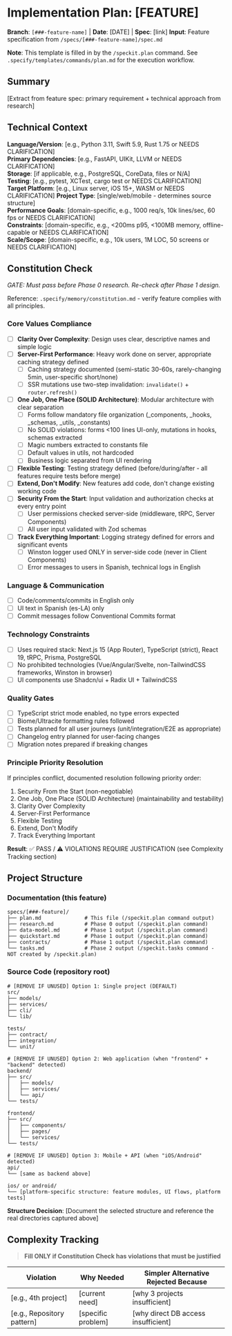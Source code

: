 # Implementation Plan: [FEATURE]

**Branch**: `[###-feature-name]` | **Date**: [DATE] | **Spec**: [link]
**Input**: Feature specification from `/specs/[###-feature-name]/spec.md`

**Note**: This template is filled in by the `/speckit.plan` command. See `.specify/templates/commands/plan.md` for the execution workflow.

## Summary

[Extract from feature spec: primary requirement + technical approach from research]

## Technical Context

<!--
  ACTION REQUIRED: Replace the content in this section with the technical details
  for the project. The structure here is presented in advisory capacity to guide
  the iteration process.
-->

**Language/Version**: [e.g., Python 3.11, Swift 5.9, Rust 1.75 or NEEDS CLARIFICATION]  
**Primary Dependencies**: [e.g., FastAPI, UIKit, LLVM or NEEDS CLARIFICATION]  
**Storage**: [if applicable, e.g., PostgreSQL, CoreData, files or N/A]  
**Testing**: [e.g., pytest, XCTest, cargo test or NEEDS CLARIFICATION]  
**Target Platform**: [e.g., Linux server, iOS 15+, WASM or NEEDS CLARIFICATION]
**Project Type**: [single/web/mobile - determines source structure]  
**Performance Goals**: [domain-specific, e.g., 1000 req/s, 10k lines/sec, 60 fps or NEEDS CLARIFICATION]  
**Constraints**: [domain-specific, e.g., <200ms p95, <100MB memory, offline-capable or NEEDS CLARIFICATION]  
**Scale/Scope**: [domain-specific, e.g., 10k users, 1M LOC, 50 screens or NEEDS CLARIFICATION]

## Constitution Check

*GATE: Must pass before Phase 0 research. Re-check after Phase 1 design.*

Reference: `.specify/memory/constitution.md` - verify feature complies with all principles.

### Core Values Compliance

- [ ] **Clarity Over Complexity**: Design uses clear, descriptive names and simple logic
- [ ] **Server-First Performance**: Heavy work done on server, appropriate caching strategy defined
  - [ ] Caching strategy documented (semi-static 30-60s, rarely-changing 5min, user-specific short/none)
  - [ ] SSR mutations use two-step invalidation: `invalidate()` + `router.refresh()`
- [ ] **One Job, One Place (SOLID Architecture)**: Modular architecture with clear separation
  - [ ] Forms follow mandatory file organization (_components, _hooks, _schemas, _utils, _constants)
  - [ ] No SOLID violations: forms <100 lines UI-only, mutations in hooks, schemas extracted
  - [ ] Magic numbers extracted to constants file
  - [ ] Default values in utils, not hardcoded
  - [ ] Business logic separated from UI rendering
- [ ] **Flexible Testing**: Testing strategy defined (before/during/after - all features require tests before merge)
- [ ] **Extend, Don't Modify**: New features add code, don't change existing working code
- [ ] **Security From the Start**: Input validation and authorization checks at every entry point
  - [ ] User permissions checked server-side (middleware, tRPC, Server Components)
  - [ ] All user input validated with Zod schemas
- [ ] **Track Everything Important**: Logging strategy defined for errors and significant events
  - [ ] Winston logger used ONLY in server-side code (never in Client Components)
  - [ ] Error messages to users in Spanish, technical logs in English

### Language & Communication

- [ ] Code/comments/commits in English only
- [ ] UI text in Spanish (es-LA) only
- [ ] Commit messages follow Conventional Commits format

### Technology Constraints

- [ ] Uses required stack: Next.js 15 (App Router), TypeScript (strict), React 19, tRPC, Prisma, PostgreSQL
- [ ] No prohibited technologies (Vue/Angular/Svelte, non-TailwindCSS frameworks, Winston in browser)
- [ ] UI components use Shadcn/ui + Radix UI + TailwindCSS

### Quality Gates

- [ ] TypeScript strict mode enabled, no type errors expected
- [ ] Biome/Ultracite formatting rules followed
- [ ] Tests planned for all user journeys (unit/integration/E2E as appropriate)
- [ ] Changelog entry planned for user-facing changes
- [ ] Migration notes prepared if breaking changes

### Principle Priority Resolution

If principles conflict, documented resolution following priority order:
1. Security From the Start (non-negotiable)
2. One Job, One Place (SOLID Architecture) (maintainability and testability)
3. Clarity Over Complexity
4. Server-First Performance
5. Flexible Testing
6. Extend, Don't Modify
7. Track Everything Important

**Result**: ✅ PASS / ⚠️ VIOLATIONS REQUIRE JUSTIFICATION (see Complexity Tracking section)

## Project Structure

### Documentation (this feature)

```text
specs/[###-feature]/
├── plan.md              # This file (/speckit.plan command output)
├── research.md          # Phase 0 output (/speckit.plan command)
├── data-model.md        # Phase 1 output (/speckit.plan command)
├── quickstart.md        # Phase 1 output (/speckit.plan command)
├── contracts/           # Phase 1 output (/speckit.plan command)
└── tasks.md             # Phase 2 output (/speckit.tasks command - NOT created by /speckit.plan)
```

### Source Code (repository root)
<!--
  ACTION REQUIRED: Replace the placeholder tree below with the concrete layout
  for this feature. Delete unused options and expand the chosen structure with
  real paths (e.g., apps/admin, packages/something). The delivered plan must
  not include Option labels.
-->

```text
# [REMOVE IF UNUSED] Option 1: Single project (DEFAULT)
src/
├── models/
├── services/
├── cli/
└── lib/

tests/
├── contract/
├── integration/
└── unit/

# [REMOVE IF UNUSED] Option 2: Web application (when "frontend" + "backend" detected)
backend/
├── src/
│   ├── models/
│   ├── services/
│   └── api/
└── tests/

frontend/
├── src/
│   ├── components/
│   ├── pages/
│   └── services/
└── tests/

# [REMOVE IF UNUSED] Option 3: Mobile + API (when "iOS/Android" detected)
api/
└── [same as backend above]

ios/ or android/
└── [platform-specific structure: feature modules, UI flows, platform tests]
```

**Structure Decision**: [Document the selected structure and reference the real
directories captured above]

## Complexity Tracking

> **Fill ONLY if Constitution Check has violations that must be justified**

| Violation                  | Why Needed         | Simpler Alternative Rejected Because |
| -------------------------- | ------------------ | ------------------------------------ |
| [e.g., 4th project]        | [current need]     | [why 3 projects insufficient]        |
| [e.g., Repository pattern] | [specific problem] | [why direct DB access insufficient]  |
